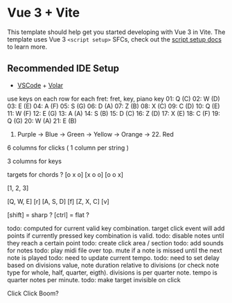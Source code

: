 # Vue 3 + Vite

This template should help get you started developing with Vue 3 in Vite. The template uses Vue 3 `<script setup>` SFCs, check out the [script setup docs](https://v3.vuejs.org/api/sfc-script-setup.html#sfc-script-setup) to learn more.

## Recommended IDE Setup

- [VSCode](https://code.visualstudio.com/) + [Volar](https://marketplace.visualstudio.com/items?itemName=johnsoncodehk.volar)

use keys on each row for each fret:
fret, key, piano key
01: Q (C)
02: W (D)
03: E (E)
04: A (F)
05: S (G)
06: D (A)
07: Z (B)
08: X (C)
09: C (D)
10: Q (E)
11: W (F)
12: E (G)
13: A (A)
14: S (B)
15: D (C)
16: Z (D)
17: X (E)
18: C (F)
19: Q (G)
20: W (A)
21: E (B)

1. Purple -> Blue -> Green -> Yellow -> Orange -> 22. Red

6 columns for clicks ( 1 column per string )

3 columns for keys

targets for chords ?
[o x o]
[x o o]
[o o x]

[1, 2, 3]

[Q, W, E] [r]
[A, S, D] [f]
[Z, X, C] [v]

[shift] = sharp ?
[ctrl] = flat ?

todo: computed for current valid key combination. target click event will add points if currently pressed key combination is valid.
todo: disable notes until they reach a certain point
todo: create click area / section
todo: add sounds for notes
todo: play midi file over top. mute if a note is missed until the next note is played
todo: need to update current tempo.
todo: need to set delay based on divisions value, note duration relative to divisions (or check note type for whole, half, quarter, eigth). divisions is per quarter note. tempo is quarter notes per minute.
todo: make target invisible on click

Click Click Boom?
